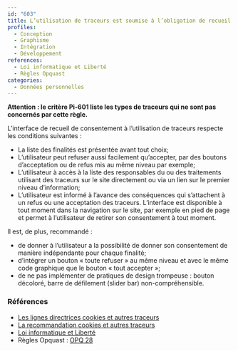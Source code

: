 ```yaml
---
id: "603"
title: L’utilisation de traceurs est soumise à l’obligation de recueil du consentement
profiles:
  - Conception
  - Graphisme
  - Intégration
  - Développement
references:
  - Loi informatique et Liberté
  - Règles Opquast
categories:
  - Données personnelles
---
```


**Attention : le critère Pi-601 liste les types de traceurs qui ne sont pas concernés par cette règle.**

L’interface de recueil de consentement à l’utilisation de traceurs respecte les conditions suivantes :
* La liste des finalités est présentée avant tout choix;
* L’utilisateur peut refuser aussi facilement qu’accepter, par des boutons d’acceptation ou de refus mis au même niveau par exemple;
* L’utilisateur à accès à la liste des responsables du ou des traitements utilisant des traceurs sur le site directement ou via un lien sur le premier niveau d’information;
* L’utilisateur est informé à l’avance des conséquences qui s’attachent à un refus ou une acceptation des traceurs. L’interface est disponible à tout moment dans la navigation sur le site, par exemple en pied de page et permet à l’utilisateur de retirer son consentement à tout moment.

Il est, de plus, recommandé :
* de donner à l’utilisateur a la possibilité de donner son consentement de manière indépendante pour chaque finalité;
* d’intégrer un bouton « toute refuser » au même niveau et avec le même code graphique que le bouton « tout accepter »;
* de ne pas implémenter de pratiques de design trompeuse : bouton décoloré, barre de défilement (slider bar) non-compréhensible.

### Références

*   [Les lignes directrices cookies et autres traceurs](https://circulaire.legifrance.gouv.fr/jorf/id/JORFTEXT000042388179)
*   [La recommandation cookies et autres traceurs](https://circulaire.legifrance.gouv.fr/jorf/id/JORFTEXT000042388197)
*   [Loi informatique et Liberté](https://www.legifrance.gouv.fr/loda/id/JORFTEXT000000886460)
*   Règles Opquast : [OPQ 28](https://checklists.opquast.com/fr/assurance-qualite-web/lobjectif-des-cookies-et-les-limitations-inherentes-a-leur-refus-sont-expliques)
